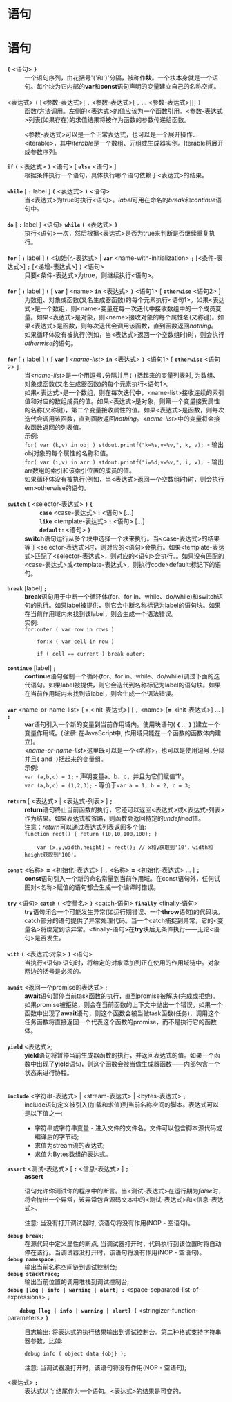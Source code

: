 # 语句

<h1>语句</h1>
  <dl class="flat">
    <dt><strong><code>{</code></strong> &lt;语句&gt; <strong><code>}</code></strong></dt>
    <dd>一个语句序列，由花括号'{'和'}'分隔，被称作<strong>块</strong>。一个块本身就是一个语句。每个块为它内部的<strong>var</strong>和<strong>const</strong>语句声明的变量建立自己的名称空间。</dd>
    <br />
		<dt>&lt;表达式&gt; <code>(</code> [&lt;参数-表达式&gt;[&nbsp;<code>,</code> &lt;参数-表达式&gt;[ <code>,</code> ... &lt;参数-表达式&gt;]]] <code>)</code> </dt>
		<dd>函数/方法调用。左侧的&lt;表达式&gt;的值应该为一个函数引用。&lt;参数-表达式&gt;列表(如果存在)的求值结果将被作为函数的参数传递给函数。
      <p>&lt;参数-表达式&gt;可以是一个正常表达式，也可以是一个展开操作<code>..</code>&lt;iterable&gt;，其中<i>iterable</i>是一个数组、元组或生成器实例。Iterable将展开成参数序列。</p>
     </dd>
    <dt><strong><code>if</code></strong> <strong><code>(</code></strong> &lt;表达式&gt; <strong><code>)</code></strong> &lt;语句&gt; [ <strong><code>else</code></strong> &lt;语句&gt; ]</dt>
    <dd>根据条件执行一个语句，具体执行哪个语句依赖于&lt;表达式&gt;的结果。</dd>
    <br /> 
    <dt><strong><code>while</code></strong> [ <code><strong>:</strong></code> label ] <strong><code>(</code></strong> &lt;表达式&gt; <strong><code>)</code></strong> &lt;语句&gt;</dt>
    <dd>当&lt;表达式&gt;为true时执行&lt;语句&gt;。<em>label</em>可用在命名的<em>break</em>和<em>continue</em>语句中。</dd>
    <br />
    <dt><strong><code>do</code></strong> [ <code><strong>:</strong></code> label ] &lt;语句&gt; <strong><code>while</code></strong> <strong><code>(</code></strong> &lt;表达式&gt; <strong><code>)</code></strong></dt>
    <dd>执行&lt;语句&gt;一次，然后根据&lt;表达式&gt;是否为true来判断是否继续重复执行。</dd>
    <br />
    <dt><strong><code>for</code></strong> [ <code><strong>:</strong></code> label ] <strong><code>(</code></strong> &lt;初始化-表达式&gt; | <strong><code>var</code></strong> &lt;name-with-initialization&gt; <code>;</code> [&lt;条件-表达式&gt;] <code>;</code> [&lt;递增-表达式&gt;] <strong><code>)</code></strong> &lt;语句&gt;</dt>
    <dd>只要&lt;条件-表达式&gt;为true，则继续执行&lt;语句&gt;。</dd>
    <br />
    <dt><strong><code>for</code></strong> [ <strong><code>:</code></strong> label ] <code><strong>(</strong></code> [ <strong><code>var</code> </strong>] &lt;name&gt; <strong><code>in</code></strong> &lt;表达式&gt; <code><strong>)</strong></code> &lt;语句1&gt; [ <code><strong>otherwise</strong></code> &lt;语句2&gt; ]</dt>
    <dd>为数组、对象或函数(又名生成器函数)的每个元素执行&lt;语句1&gt;。如果&lt;表达式&gt;是一个数组，则&lt;name&gt;变量在每一次迭代中接收数组中的一个成员变量。如果&lt;表达式&gt;是对象，则&lt;name&gt;接收对象的每个属性名(又称键)。如果&lt;表达式&gt;是函数，则每次迭代会调用该函数，直到函数返回<em>nothing</em>。<br/>
	如果循环体没有被执行(例如，当&lt;表达式&gt;返回一个空数组时)时，则会执行<em>otherwise</em>的语句。</dd>
    <br />
    <dt><strong><code>for</code></strong> [ <strong><code>:</code></strong> label ] <code><strong>(</strong></code> [ <strong><code>var</code> </strong>] <em>&lt;name-list&gt;</em> <strong><code>in</code></strong> &lt;表达式&gt; <code><strong>)</strong></code> &lt;语句1&gt; [ <code><strong>otherwise</strong></code> &lt;语句2&gt; ]</dt>
    <dd>当<em>&lt;name-list&gt;</em>是一个用逗号<code><strong>,</strong></code>分隔并用<code><strong>(</strong></code> <code><strong>)</strong></code>括起来的变量列表时, 为数组、对象或函数(又名生成器函数)的每个元素执行&lt;语句1&gt;。<br/>
	如果&lt;表达式&gt;是一个数组，则在每次迭代中，&lt;name-list&gt;接收连续的索引值和对应的数组成员的值。如果&lt;表达式&gt;是对象，则第一个变量接受属性的名称(又称键)，第二个变量接收属性的值。如果&lt;表达式&gt;是函数，则每次迭代会调用该函数，直到函数返回<em>nothing</em>。<em>&lt;name-list&gt;</em>中的变量将会接收函数返回的列表值。<br/>
	示例:<br/>
	<code>for( var (k,v) in obj ) stdout.printf(&quot;k=%s,v=%v,&quot;, k, v);</code> &nbsp;- 输出obj对象的每个属性的名称和值。<br/>
	<code>for( var (i,v) in arr ) stdout.printf(&quot;i=%d,v=%v,&quot;, i, v);</code> &nbsp;- 输出arr数组的索引和该索引位置的成员的值。<br/>
	如果循环体没有被执行(例如，当&lt;表达式&gt;返回一个空数组时)时，则会执行em>otherwise</em>的语句。</dd>
    <br />
    <dt><strong><code>switch</code> <code>(</code> </strong>&lt;selector-表达式&gt; <strong><code>)</code> 
      <code>{</code></strong> <br/> &nbsp;&nbsp;&nbsp;&nbsp;&nbsp;&nbsp;&nbsp;&nbsp;&nbsp;&nbsp;&nbsp;&nbsp;&nbsp;&nbsp;&nbsp;&nbsp;&nbsp;&nbsp;&nbsp;<code><strong>case</strong></code> &lt;case-表达式&gt;<strong> <code>:</code> </strong>&lt;语句&gt; [...] <br/> &nbsp;&nbsp;&nbsp;&nbsp;&nbsp;&nbsp;&nbsp;&nbsp;&nbsp;&nbsp;&nbsp;&nbsp;&nbsp;&nbsp;&nbsp;&nbsp;&nbsp;&nbsp;&nbsp;<strong><code>like</code></strong> &lt;template-表达式&gt;<strong> <code>:</code> </strong>&lt;语句&gt; [...]<br/> &nbsp;&nbsp;&nbsp;&nbsp;&nbsp;&nbsp;&nbsp;&nbsp;&nbsp;&nbsp;&nbsp;&nbsp;&nbsp;&nbsp;&nbsp;&nbsp;&nbsp;&nbsp;&nbsp;<strong><code>default:</code> </strong>&lt;语句&gt; <strong><code>}</code></strong></dt>
    <dd><strong>switch</strong>语句运行从多个块中选择一个块来执行。当&lt;case-表达式&gt;的结果等于&lt;selector-表达式&gt;时，则对应的&lt;语句&gt;会执行。如果&lt;template-表达式&gt;匹配了&lt;selector-表达式&gt;，则对应的&lt;语句&gt;会执行。。如果没有匹配的&lt;case-表达式&gt;或&lt;template-表达式&gt;，则执行code>default:</code>标记下的语句。</dd>
    <br />
    <dt><strong><code>break</code></strong> [label]<strong> <code>;</code></strong></dt>
    <dd><strong>break</strong>语句用于中断一个循环体(for、for in、while、do/while)和switch语句的执行。如果label被提供，则它会中断名称标记为label的语句块。如果在当前作用域内未找到该label，则会生成一个语法错误。<br/>
	实例: <br/>
	<code>for:outer ( var row in rows )<br/>
	for:x ( var cell in row )<br/>
	if ( cell == current ) break outer;</code></dd>
    <br />
    <dt><strong><code>continue</code></strong> [label]<strong> <code>;</code></strong></dt>
    <dd><strong>continue</strong>语句强制一个循环(for、for in、while、do/while)调过下面的迭代语句。如果label被提供，则它会迭代到名称标记为label的语句块。如果在当前作用域内未找到该label，则会生成一个语法错误。</dd>
    <br />
    <dt><strong><code>var</code></strong> &lt;name-or-name-list&gt; [ <strong><code>=</code></strong> &lt;init-表达式&gt;] [ <strong><code>,</code></strong> &lt;name&gt; [<strong>=</strong> &lt;init-表达式&gt;] ... ] <strong><code>;</code></strong></dt>
    <dd><strong>var</strong>语句引入一个新的变量到当前作用域内。使用块语句( <code><strong>{</strong></code> ... <code><strong>}</strong></code> )建立一个变量作用域。(<em>注意</em>: 在JavaScript中, 作用域只能在一个函数的函数体内建立)。<br/>
	<em>&lt;name-or-name-list&gt;</em>这里既可以是一个&lt;名称&gt;，也可以是使用逗号<code><strong>,</strong></code>分隔并且<code><strong>(</strong></code> and &nbsp;<code><strong>)</strong></code>括起来的变量组。 <br/>
	示例:<br/>
	<code>var (a,b,c) = 1;</code> - 声明变量a、b、c，并且为它们赋值'1'。<br/>
	<code>var (a,b,c) = (1,2,3);</code> - 等价于<code>var a = 1, b = 2, c = 3;</code></dd>
    <br />
    <dt><strong><code>return</code></strong> [ &lt;表达式&gt; | &lt;表达式-列表&gt; ] <strong><code>;</code></strong></dt>
    <dd><strong>return</strong>语句终止当前函数的执行，它还可以返回&lt;表达式&gt;或&lt;表达式-列表&gt;作为结果。如果表达式被省略，则函数会返回特定的<em>undefined</em>值。 <br/>
	注意：<em>return</em>可以通过表达式列表返回多个值:<br/>
	<code>function rect() { return (10,10,100,100); }<br/>
	var (x,y,width,height) = rect(); // x和y获取到'10'，width和height获取到'100'。</code></dd>
    <br />
    <dt><strong><code>const</code></strong> &lt;名称&gt; <strong>=</strong> &lt;初始化-表达式&gt; [ <strong><code>,</code></strong> &lt;名称&gt; <strong>=</strong> &lt;初始化-表达式&gt; ... ] <strong><code>;</code></strong></dt>
    <dd><strong>const</strong>语句引入一个新的命名常量到当前作用域。在const语句外，任何试图对&lt;名称&gt;赋值的语句都会生成一个编译时错误。</dd>
    <br />
    <dt><strong><code>try</code></strong> &lt;语句&gt; <strong><code>catch</code></strong> <strong><code>(</code></strong> &lt;变量名&gt; <strong><code>)</code></strong> &lt;catch-语句&gt; <strong><code>finally</code></strong> &lt;finally-语句&gt;</dt>
    <dd><strong>try</strong>语句闭合一个可能发生异常(如运行期错误、一个<strong>throw</strong>语句)的代码块。catch部分的语句提供了异常处理代码。当一个catch捕捉到异常，它的&lt;变量名&gt;将绑定到该异常。&lt;finally-语句&gt;在<strong>try</strong>块后无条件执行——无论&lt;语句&gt;是否发生。</dd>
    <br />
    <dt><code><strong>with</strong></code> <code><strong>(</strong></code> &lt;表达式:对象&gt; <code><strong>)</strong></code> &lt;语句&gt;</dt>
    <dd>当执行&lt;语句&gt;语句时，将给定的对象添加到正在使用的作用域链中。对象两边的括号是必须的。</dd>
    <br />
    <dt><code><strong>await</strong></code> &lt;返回一个promise的表达式&gt; ;</dt>
    <dd><strong>await</strong>语句暂停当前task函数的执行，直到promise被解决(完成或拒绝)。如果promise被拒绝，则会在当前函数的上下文中抛出一个错误。如果一个函数中出现了<strong>await</strong>语句，则这个函数会被当做task函数(任务)，调用这个任务函数将直接返回一个代表这个函数的promise，而不是执行它的函数体。</dd>
    <br />
    <dt><code><strong>yield</strong></code> &lt;表达式&gt;;</dt>
    <dd><strong>yield</strong>语句将暂停当前生成器函数的执行，并返回表达式的值。如果一个函数中出现了<strong>yield</strong>语句，则这个函数会被当做生成器函数——内部包含一个状态来进行协程。</dd>
    <br />
    <br />
    <dt><code><strong>include</strong></code> &lt;字符串-表达式&gt; | &lt;stream-表达式&gt; | &lt;bytes-表达式&gt; <code>;</code></dt>
    <dd>include语句定义被引入(加载和求值)到当前名称空间的脚本。表达式可以是以下值之一: 
    <ul>
      <li>字符串或字符串变量 - 进入文件的文件名。文件可以包含脚本源代码或编译后的字节码;</li>
      <li>求值为stream流的表达式;</li>
      <li>求值为Bytes数组的表达式。</li>
    </ul>
    </dd>
    <dt><strong><code>assert</code></strong> &lt;测试-表达式&gt; [ <strong><code>:</code></strong> &lt;信息-表达式&gt; ] <strong><code>;</code></strong></dt>
    <dd><strong>assert</strong>
    <p>语句允许你测试你的程序中的断言。当&lt;测试-表达式&gt;在运行期为<em>false</em>时，将会抛出一个异常，该异常包含源码文本中的&lt;测试-表达式&gt;和&lt;信息-表达式&gt;。</p>
    <p>注意: 当没有打开调试器时, 该语句将没有作用(NOP - 空语句)。</p></dd>
    <dt><code><strong>debug break;</strong></code></dt>
    <dd>在源代码中定义显性的断点, 当调试器打开时，代码执行到该位置时将自动停在该行。当调试器没打开时，该语句将没有作用(NOP - 空语句)。</dd>
		<dt><code><strong>debug namespace;</strong></code></dt>
    <dd>输出当前名称空间链到调试控制台;</dd>
    <dt><code><strong>debug stacktrace;</strong></code></dt>
    <dd>输出当前位置的调用堆栈到调试控制台;</dd>
    <dt><code><strong>debug [log | info | warning | alert] :</strong></code> &lt;space-separated-list-of-expressions&gt; <code><strong>;<br/>
    debug [log | info | warning | alert] (</strong></code> &lt;stringizer-function-parameters&gt;&nbsp;<code><strong>)</strong></code></dt>
    <dd>
      <p>日志输出: 将表达式的执行结果输出到调试控制台。第二种格式支持字符串器参数，比如:</p>
			<pre v-pre><code>debug info ( object data {obj} );</code></pre>
      <p>注意: 当调试器没打开时，该语句将没有作用(NOP - 空语句);</p></dd>
    <dt>&lt;表达式&gt;<strong> <code>;</code></strong></dt>
    <dd>表达式以 ';'结尾作为一个语句。&lt;表达式&gt;的结果是可变的。</dd></dl>